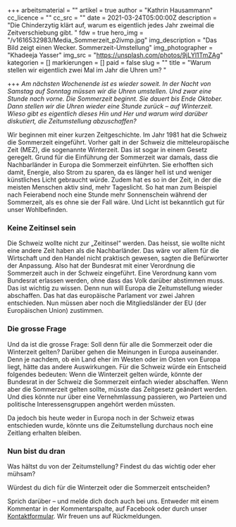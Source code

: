 +++
arbeitsmaterial = ""
artikel = true
author = "Kathrin Hausammann"
cc_licence = ""
cc_src = ""
date = 2021-03-24T05:00:00Z
description = "Die Chinderzytig klärt auf, warum es eigentlich jedes Jahr zweimal die Zeitverschiebung gibt. "
fdw = true
hero_img = "/v1616532983/Media_Sommerzeit_p2ivmp.jpg"
img_description = "Das Bild zeigt einen Wecker. Sommerzeit-Umstellung"
img_photographer = "Khadeeja Yasser"
img_src = "https://unsplash.com/photos/9jLYl1TmZAg"
kategorien = []
markierungen = []
paid = false
slug = ""
title = "Warum stellen wir eigentlich zwei Mal im Jahr die Uhren um? "

+++
_Am nächsten Wochenende ist es wieder soweit. In der Nacht von Samstag auf Sonntag müssen wir die Uhren umstellen. Und zwar eine Stunde nach vorne. Die Sommerzeit beginnt. Sie dauert bis Ende Oktober. Dann stellen wir die Uhren wieder eine Stunde zurück – auf Winterzeit. Wieso gibt es eigentlich dieses Hin und Her und warum wird darüber diskutiert, die Zeitumstellung abzuschaffen?_

Wir beginnen mit einer kurzen Zeitgeschichte. Im Jahr 1981 hat die Schweiz die Sommerzeit eingeführt. Vorher galt in der Schweiz die mitteleuropäische Zeit (MEZ), die sogenannte Winterzeit. Das ist sogar in einem Gesetz geregelt. Grund für die Einführung der Sommerzeit war damals, dass die Nachbarländer in Europa die Sommerzeit einführten. Sie erhofften sich damit, Energie, also Strom zu sparen, da es länger hell ist und weniger künstliches Licht gebraucht würde. Zudem hat es so in der Zeit, in der die meisten Menschen aktiv sind, mehr Tageslicht. So hat man zum Beispiel nach Feierabend noch eine Stunde mehr Sonnenschein während der Sommerzeit, als es ohne sie der Fall wäre. Und Licht ist bekanntlich gut für unser Wohlbefinden.

### Keine Zeitinsel sein

Die Schweiz wollte nicht zur „Zeitinsel“ werden. Das heisst, sie wollte nicht eine andere Zeit haben als die Nachbarländer. Das wäre vor allem für die Wirtschaft und den Handel nicht praktisch gewesen, sagten die Befürworter der Anpassung. Also hat der Bundesrat mit einer Verordnung die Sommerzeit auch in der Schweiz eingeführt. Eine Verordnung kann vom Bundesrat erlassen werden, ohne dass das Volk darüber abstimmen muss. Das ist wichtig zu wissen. Denn nun will Europa die Zeitumstellung wieder abschaffen. Das hat das europäische Parlament vor zwei Jahren entschieden. Nun müssen aber noch die Mitgliedsländer der EU (der Europäischen Union) zustimmen.

### Die grosse Frage

Und da ist die grosse Frage: Soll denn für alle die Sommerzeit oder die Winterzeit gelten? Darüber gehen die Meinungen in Europa auseinander. Denn je nachdem, ob ein Land eher im Westen oder im Osten von Europa liegt, hätte das andere Auswirkungen. Für die Schweiz würde ein Entscheid folgendes bedeuten: Wenn die Winterzeit gelten würde, könnte der Bundesrat in der Schweiz die Sommerzeit einfach wieder abschaffen. Wenn aber die Sommerzeit gelten sollte, müsste das Zeitgesetz geändert werden. Und dies könnte nur über eine Vernehmlassung passieren, wo Parteien und politische Interessensgruppen angehört werden müssten.

Da jedoch bis heute weder in Europa noch in der Schweiz etwas entschieden wurde, könnte uns die Zeitumstellung durchaus noch eine Zeitlang erhalten bleiben.

### Nun bist du dran

Was hältst du von der Zeitumstellung? Findest du das wichtig oder eher mühsam?

Würdest du dich für die Winterzeit oder die Sommerzeit entscheiden?

Sprich darüber – und melde dich doch auch bei uns. Entweder mit einem Kommentar in der Kommentarspalte, auf Facebook oder durch unser [Kontaktformular](https://www.chinderzytig.ch/kontakt/). Wir freuen uns auf Rückmeldungen.